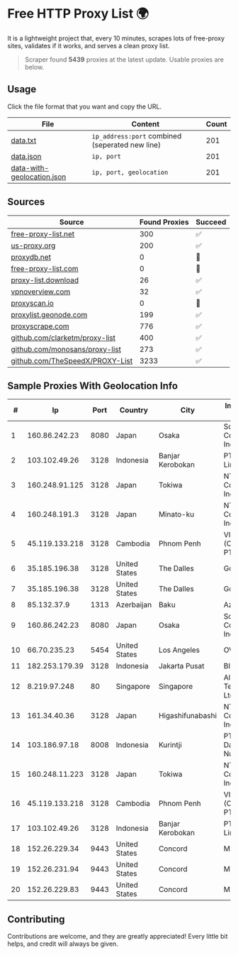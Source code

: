 
# Free HTTP Proxy List 🌍

It is a lightweight project that, every 10 minutes, scrapes lots of free-proxy sites, validates if it works, and serves a clean proxy list.


> Scraper found **5439** proxies at the latest update. Usable proxies are below.

## Usage

Click the file format that you want and copy the URL.


|File|Content|Count|
|----|-------|-----|
|[data.txt](https://raw.githubusercontent.com/themiralay/Proxy-List-World/master/data.txt)|`ip_address:port` combined (seperated new line)|201|
|[data.json](https://raw.githubusercontent.com/themiralay/Proxy-List-World/master/data.json)|`ip, port`|201|
|[data-with-geolocation.json](https://raw.githubusercontent.com/themiralay/Proxy-List-World/master/data-with-geolocation.json)|`ip, port, geolocation`|201|

## Sources

|Source|Found Proxies|Succeed|
|------|-------------|-------|
|[free-proxy-list.net](https://free-proxy-list.net)|300|✅|
|[us-proxy.org](https://www.us-proxy.org)|200|✅|
|[proxydb.net](http://proxydb.net)|0|🚫|
|[free-proxy-list.com](https://free-proxy-list.com/?page=&port=&type%5B%5D=http&type%5B%5D=https&up_time=0&search=Search)|0|🚫|
|[proxy-list.download](https://www.proxy-list.download/HTTP)|26|✅|
|[vpnoverview.com](https://vpnoverview.com/privacy/anonymous-browsing/free-proxy-servers)|32|✅|
|[proxyscan.io](https://www.proxyscan.io)|0|🚫|
|[proxylist.geonode.com](https://proxylist.geonode.com/api/proxy-list?limit=300&page=1&sort_by=lastChecked&sort_type=desc&protocols=http,https)|199|✅|
|[proxyscrape.com](https://api.proxyscrape.com/v2/?request=displayproxies&protocol=http&timeout=10000&country=all&ssl=all&anonymity=all)|776|✅|
|[github.com/clarketm/proxy-list](https://raw.githubusercontent.com/clarketm/proxy-list/master/proxy-list-raw.txt)|400|✅|
|[github.com/monosans/proxy-list](https://raw.githubusercontent.com/monosans/proxy-list/main/proxies/http.txt)|273|✅|
|[github.com/TheSpeedX/PROXY-List](https://raw.githubusercontent.com/TheSpeedX/PROXY-List/master/http.txt)|3233|✅|


## Sample Proxies With Geolocation Info

|#|Ip|Port|Country|City|Internet Service Provider|
|-|--|----|-------|----|-------------------------|
|1|160.86.242.23|8080|Japan|Osaka|Sony Network Communications Inc|
|2|103.102.49.26|3128|Indonesia|Banjar Kerobokan|PT Aplikanusa Lintasarta|
|3|160.248.91.125|3128|Japan|Tokiwa|NTT PC Communications, Inc.|
|4|160.248.191.3|3128|Japan|Minato-ku|NTT PC Communications, Inc.|
|5|45.119.133.218|3128|Cambodia|Phnom Penh|VIETTEL (CAMBODIA) PTE., LTD|
|6|35.185.196.38|3128|United States|The Dalles|Google LLC|
|7|35.185.196.38|3128|United States|The Dalles|Google LLC|
|8|85.132.37.9|1313|Azerbaijan|Baku|AzerSat|
|9|160.86.242.23|8080|Japan|Osaka|Sony Network Communications Inc|
|10|66.70.235.23|5454|United States|Los Angeles|OVH Hosting|
|11|182.253.179.39|3128|Indonesia|Jakarta Pusat|BIZNET|
|12|8.219.97.248|80|Singapore|Singapore|Alibaba (US) Technology Co., Ltd.|
|13|161.34.40.36|3128|Japan|Higashifunabashi|NTT PC Communications, Inc.|
|14|103.186.97.18|8008|Indonesia|Kurintji|PT Jaringan Datamedia Nusantara|
|15|160.248.11.223|3128|Japan|Tokiwa|NTT PC Communications, Inc.|
|16|45.119.133.218|3128|Cambodia|Phnom Penh|VIETTEL (CAMBODIA) PTE., LTD|
|17|103.102.49.26|3128|Indonesia|Banjar Kerobokan|PT Aplikanusa Lintasarta|
|18|152.26.229.34|9443|United States|Concord|MCNC|
|19|152.26.231.94|9443|United States|Concord|MCNC|
|20|152.26.229.83|9443|United States|Concord|MCNC|



## Contributing

Contributions are welcome, and they are greatly appreciated! Every
little bit helps, and credit will always be given.

